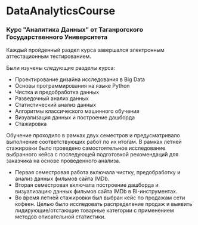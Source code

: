 # DataAnalyticsCourse

### Курс "Аналитика Данных" от Таганрогского Государственного Университета

Каждый пройденный раздел курса завершался электронным аттестационным тестированием.

Были изучены следующие разделы курса:
- Проектирование дизайна исследования в Big Data<br>
- Основы программирования на языке Python
- Чистка и предобработка данных
- Разведочный анализ данных
- Статистический анализ данных
- Алгоритмы классического машинного обучения
- Визуализация данных и построение дашборда
- Стажировка


Обучение проходило в рамках двух семестров и предусматривало выполнение соответствующих работ по их итогам.
В рамках летней стажировки было проведено самостоятельное исследование выбранного кейса 
с последующей подготовкой рекомендаций для заказчика на основе проведенного анализа.

- Первая семестровая работа включала чистку, предобработку и анализ данных фильмов сайта IMDb.
- Вторая семестровая включала построение дашборда и визуализацию данных фильмов сайта IMDb в BI-инструментах. 
- Во время летней стажировки был выбран кейс по продажам сети кофеен. 
Целью было исследовать распределение продаж и выявить лидирующие/отстающие товарные категории с применением методов описательной статистики.